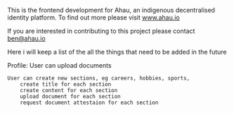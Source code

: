 This is the frontend development for Ahau, an indigenous decentralised identity platform.
To find out more please visit www.ahau.io

If you are interested in contributing to this project please contact ben@ahau.io

Here i will keep a list of the all the things that need to be added in the future

Profile:
User can upload documents

    User can create new sections, eg careers, hobbies, sports,
        create title for each section
        create content for each section
        upload document for each section
        request document attestaion for each section
